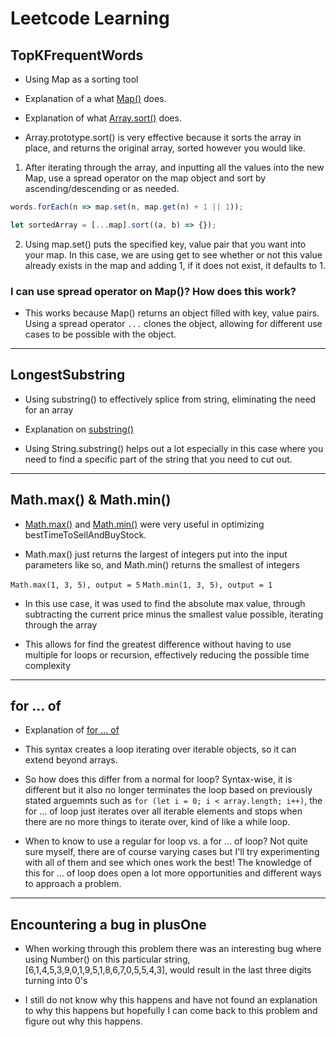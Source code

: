 # Leetcode Learning

## TopKFrequentWords

* Using Map as a sorting tool

* Explanation of a what [Map()](<https://developer.mozilla.org/en-US/docs/Web/JavaScript/Reference/Global_Objects/Map>) does.

* Explanation of what [Array.sort()](https://developer.mozilla.org/en-US/docs/Web/JavaScript/Reference/Global_Objects/Array/sort) does.

* Array.prototype.sort() is very effective because it sorts the array in place, and returns the original array, sorted however you would like.

1. After iterating through the array, and inputting all the values into the new Map, use a spread operator on the map object and sort by ascending/descending or as needed.

```javascript
words.forEach(n => map.set(n, map.get(n) + 1 || 1));

let sortedArray = [...map].sort((a, b) => {});
```

2. Using map.set() puts the specified key, value pair that you want into your map. In this case, we are using get to see whether or not this value already exists in the map and adding 1, if it does not exist, it defaults to 1.

### I can use spread operator on Map()? How does this work?

* This works because Map() returns an object filled with key, value pairs. Using a spread operator ``` ... ``` clones the object, allowing for different use cases to be possible with the object.

------

## LongestSubstring

* Using substring() to effectively splice from string, eliminating the need for an array

* Explanation on [substring()](https://developer.mozilla.org/en-US/docs/Web/JavaScript/Reference/Global_Objects/String/substring)

* Using String.substring() helps out a lot especially in this case where you need to find a specific part of the string that you need to cut out.

------

## Math.max() & Math.min()

* [Math.max()](https://developer.mozilla.org/en-US/docs/Web/JavaScript/Reference/Global_Objects/Math/max) and [Math.min()](https://developer.mozilla.org/en-US/docs/Web/JavaScript/Reference/Global_Objects/Math/min) were very useful in optimizing bestTimeToSellAndBuyStock.

* Math.max() just returns the largest of integers put into the input parameters like so, and Math.min() returns the smallest of integers

```Math.max(1, 3, 5), output = 5```
```Math.min(1, 3, 5), output = 1```

* In this use case, it was used to find the absolute max value, through subtracting the current price minus the smallest value possible, iterating through the array

* This allows for find the greatest difference without having to use multiple for loops or recursion, effectively reducing the possible time complexity

------

## for ... of

* Explanation of [for ... of](https://developer.mozilla.org/en-US/docs/Web/JavaScript/Reference/Statements/for...of)

* This syntax creates a loop iterating over iterable objects, so it can extend beyond arrays.

* So how does this differ from a normal for loop?  Syntax-wise, it is different but it also no longer terminates the loop based on previously stated arguemnts such as ``` for (let i = 0; i < array.length; i++) ```, the for ... of loop just iterates over all iterable elements and stops when there are no more things to iterate over, kind of like a while loop.

* When to know to use a regular for loop vs. a for ... of loop? Not quite sure myself, there are of course varying cases but I'll try experimenting with all of them and see which ones work the best! The knowledge of this for ... of loop does open a lot more opportunities and different ways to approach a problem.

------

## Encountering a bug in plusOne

* When working through this problem there was an interesting bug where using Number() on this particular string, [6,1,4,5,3,9,0,1,9,5,1,8,6,7,0,5,5,4,3], would result in the last three digits turning into 0's

* I still do not know why this happens and have not found an explanation to why this happens but hopefully I can come back to this problem and figure out why this happens.
